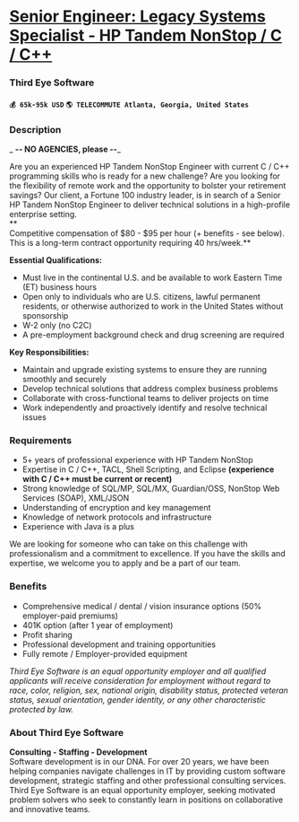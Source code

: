 # [Senior Engineer: Legacy Systems Specialist - HP Tandem NonStop / C / C++](https://www.remotewlb.com/apply/senior-engineer-legacy-systems-specialist-hp-tandem-nonstop-c-c)  
### Third Eye Software  
#### `💰 65k-95k USD` `🌎 TELECOMMUTE Atlanta, Georgia, United States`  

### **Description**

 _ **\-- NO AGENCIES, please --**_

  
Are you an experienced HP Tandem NonStop Engineer with current C / C++ programming skills who is ready for a new challenge? Are you looking for the flexibility of remote work and the opportunity to bolster your retirement savings? Our client, a Fortune 100 industry leader, is in search of a Senior HP Tandem NonStop Engineer to deliver technical solutions in a high-profile enterprise setting.  
 **  
Competitive compensation of $80 - $95 per hour (+ benefits - see below). This is a long-term contract opportunity requiring 40 hrs/week.**

  
 **Essential Qualifications:**

  * Must live in the continental U.S. and be available to work Eastern Time (ET) business hours
  * Open only to individuals who are U.S. citizens, lawful permanent residents, or otherwise authorized to work in the United States without sponsorship
  * W-2 only (no C2C)
  * A pre-employment background check and drug screening are required

**Key Responsibilities:**

  * Maintain and upgrade existing systems to ensure they are running smoothly and securely
  * Develop technical solutions that address complex business problems
  * Collaborate with cross-functional teams to deliver projects on time
  * Work independently and proactively identify and resolve technical issues

### **Requirements**

  * 5+ years of professional experience with HP Tandem NonStop
  * Expertise in C / C++, TACL, Shell Scripting, and Eclipse **(experience with C / C++ must be current or recent)**
  * Strong knowledge of SQL/MP, SQL/MX, Guardian/OSS, NonStop Web Services (SOAP), XML/JSON
  * Understanding of encryption and key management
  * Knowledge of network protocols and infrastructure
  * Experience with Java is a plus  
  

We are looking for someone who can take on this challenge with professionalism and a commitment to excellence. If you have the skills and expertise, we welcome you to apply and be a part of our team.

###  **Benefits**

  * Comprehensive medical / dental / vision insurance options (50% employer-paid premiums)
  * 401K option (after 1 year of employment)
  * Profit sharing
  * Professional development and training opportunities
  * Fully remote / Employer-provided equipment  

_Third Eye Software is an equal opportunity employer and all qualified applicants will receive consideration for employment without regard to race, color, religion, sex, national origin, disability status, protected veteran status, sexual orientation, gender identity, or any other characteristic protected by law._

###  **About Third Eye Software**

 **Consulting - Staffing - Development**  
Software development is in our DNA. For over 20 years, we have been helping companies navigate challenges in IT by providing custom software development, strategic staffing and other professional consulting services. Third Eye Software is an equal opportunity employer, seeking motivated problem solvers who seek to constantly learn in positions on collaborative and innovative teams.

